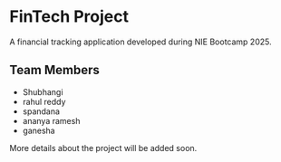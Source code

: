 # FinTech Project  

A financial tracking application developed during NIE Bootcamp 2025.  

## Team Members  
- Shubhangi  
- rahul reddy
- spandana  
- ananya ramesh
- ganesha
  

 More details about the project will be added soon.